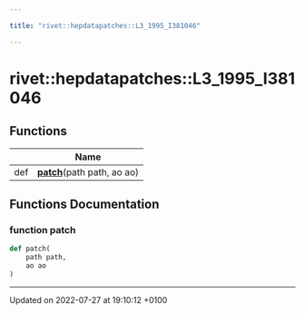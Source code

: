 ```yaml
---

title: "rivet::hepdatapatches::L3_1995_I381046"

---
```


# rivet::hepdatapatches::L3_1995_I381046



## Functions

|                | Name           |
| -------------- | -------------- |
| def | **[patch](http://example.org/namespaces/namespacerivet_1_1hepdatapatches_1_1l3__1995__i381046/#function-patch)**(path path, ao ao) |


## Functions Documentation

### function patch

```python
def patch(
    path path,
    ao ao
)
```






-------------------------------

Updated on 2022-07-27 at 19:10:12 +0100